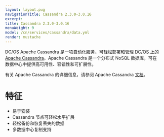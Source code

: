 ```yaml
---
layout: layout.pug
navigationTitle: Cassandra 2.3.0-3.0.16
excerpt:
title: Cassandra 2.3.0-3.0.16
menuWeight: 9
model: /cn/services/cassandra/data.yml
render: mustache
---
```


DC/OS Apache Cassandra 是一项自动化服务，可轻松部署和管理 [DC/OS 上的 Apache Cassandra](https://mesosphere.com/product/)。Apache Cassandra 是一个分布式 NoSQL 数据库，可在数据中心中提供高可用性、容错性和可扩展性。

有关 Apache Cassandra 的详细信息，请参阅 Apache Cassandra [文档](http://cassandra.apache.org/doc/latest/)。

# 特征

* 易于安装
* Cassandra 节点可轻松水平扩展
* 轻松备份和恢复丢失的数据
* 多数据中心复制支持
